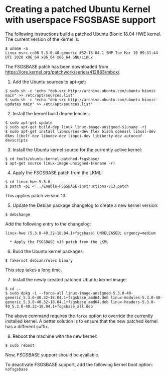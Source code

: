 Creating a patched Ubuntu Kernel with userspace FSGSBASE support
================================================================

The following instructions build a patched Ubuntu Bionic 18.04 HWE kernel. The current version of the kernel is:
```
$ uname -a
Linux msrc-cc06 5.3.0-40-generic #32~18.04.1 SMP Tue Mar 10 09:31:44 UTC 2020 x86_64 x86_64 x86_64 GNU/Linux
```

The FSGSBASE patch has been downloaded from https://lore.kernel.org/patchwork/series/412883/mbox/.

1. Add the Ubuntu sources to apt-get: 
```
$ sudo sh -c 'echo "deb-src http://archive.ubuntu.com/ubuntu bionic main" >> /etc/apt/sources.list'
$ sudo sh -c 'echo "deb-src http://archive.ubuntu.com/ubuntu bionic-updates main" >> /etc/apt/sources.list'
```

2. Install the kernel build dependencies:
```
$ sudo apt-get update
$ sudo apt-get build-dep linux linux-image-unsigned-$(uname -r)
$ sudo apt-get install libncurses-dev flex bison openssl libssl-dev dkms libelf-dev libudev-dev libpci-dev libiberty-dev autoconf devscripts
```

3. Install the Ubuntu kernel source for the currently active kernel:
```
$ cd tools/ubuntu-kernel-patched-fsgsbase/
$ apt-get source linux-image-unsigned-$(uname -r)
```

4. Apply the FSGSBASE patch from the LKML:
```
$ cd linux-hwe-5.3.0
$ patch -p1 < ../Enable-FSGSBASE-instructions-v13.patch
```

This applies patch version 13.

5. Update the Debian package changelog to create a new kernel version:
```
$ debchange
```

Add the following entry to the changelog:
```
linux-hwe (5.3.0-40.32~18.04.1+fsgsbase) UNRELEASED; urgency=medium

  * Apply the FSGSBASE v13 patch from the LKML
```

6. Build the Ubuntu kernel packages:
```
$ fakeroot debian/rules binary
```

This step takes a long time.

7. Install the newly created patched Ubuntu kernel image:
```
$ cd ..
$ sudo dpkg -i --force-all linux-image-unsigned-5.3.0-40-generic_5.3.0-40.32~18.04.1+fsgsbase_amd64.deb linux-modules-5.3.0-40-generic_5.3.0-40.32~18.04.1+fsgsbase_amd64.deb linux-headers-5.3.0-40_5.3.0-40.32~18.04.1+fsgsbase_all.deb
```

The above command requires the `force` option to override the currently installed kernel. A better solution is to ensure that the new patched kernel has a different suffix.

8. Reboot the machine with the new kernel:
```
$ sudo reboot
```

Now, FSGSBASE support should be available.

To deactivate FSGSBASE support, add the following kernel boot option: `nofsgsbase`
